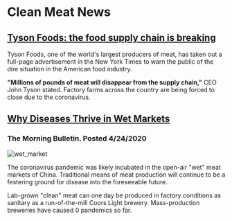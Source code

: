 # Clean Meat News

## **[Tyson Foods: the food supply chain is breaking](https://twitter.com/AnaSwanson/status/1254416173854228489)**

Tyson Foods, one of the world's largest producers of meat, has taken out a full-page advertisement in the New York Times to warn the public of the dire situation in the American food industry.

**"Millions of pounds of meat will disappear from the supply chain,"** CEO John Tyson stated. Factory farms across the country are being forced to close due to the coronavirus.

## **[Why Diseases Thrive in Wet Markets](https://www.themorningbulletin.com.au/news/why-diseases-thrive-in-wet-markets/3998069/)**

### The Morning Bulletin. Posted 4/24/2020
![wet_market](https://media.apnarm.net.au/media/images/2020/04/19/v3imagesbinb672536bb9f573c2b7740c5f4f899de6-jxxsmhqxq3tghrtz6u2_ct1880x930.jpg)

The coronavirus pandemic was likely incubated in the open-air "wet" meat markets of China. Traditional means of meat production will continue to be a festering ground for disease into the foreseeable future.

Lab-grown "clean" meat can one day be produced in factory conditions as sanitary as a run-of-the-mill Coors Light brewery. Mass-production breweries have caused 0 pandemics so far.
